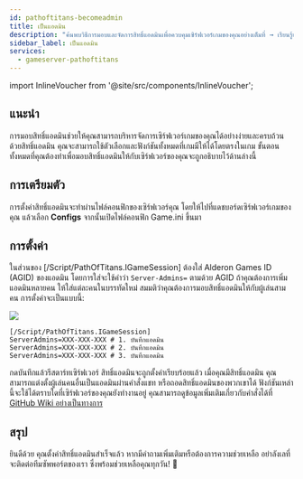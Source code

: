 ```yaml
---
id: pathoftitans-becomeadmin
title: เป็นแอดมิน
description: "ค้นพบวิธีการมอบและจัดการสิทธิ์แอดมินเพื่อควบคุมเซิร์ฟเวอร์เกมของคุณอย่างเต็มที่ → เรียนรู้เพิ่มเติมตอนนี้"
sidebar_label: เป็นแอดมิน
services:
  - gameserver-pathoftitans
---
```


import InlineVoucher from '@site/src/components/InlineVoucher';

## แนะนำ
การมอบสิทธิ์แอดมินช่วยให้คุณสามารถบริหารจัดการเซิร์ฟเวอร์เกมของคุณได้อย่างง่ายและครบถ้วน ด้วยสิทธิ์แอดมิน คุณจะสามารถใช้ตัวเลือกและฟังก์ชันทั้งหมดที่เกมมีให้ได้โดยตรงในเกม ขั้นตอนทั้งหมดที่คุณต้องทำเพื่อมอบสิทธิ์แอดมินให้กับเซิร์ฟเวอร์ของคุณจะถูกอธิบายไว้ด้านล่างนี้  
<InlineVoucher />

## การเตรียมตัว

การตั้งค่าสิทธิ์แอดมินจะทำผ่านไฟล์คอนฟิกของเซิร์ฟเวอร์คุณ โดยให้ไปที่แดชบอร์ดเซิร์ฟเวอร์เกมของคุณ แล้วเลือก **Configs** จากนั้นเปิดไฟล์คอนฟิก Game.ini ขึ้นมา



## การตั้งค่า

ในส่วนของ [/Script/PathOfTitans.IGameSession] ต้องใส่ Alderon Games ID (AGID) ของแอดมิน โดยการใส่จะใช้คำว่า `Server-Admins=` ตามด้วย AGID ถ้าคุณต้องการเพิ่มแอดมินหลายคน ให้ใส่แต่ละคนในบรรทัดใหม่ สมมติว่าคุณต้องการมอบสิทธิ์แอดมินให้กับผู้เล่นสามคน การตั้งค่าจะเป็นแบบนี้:

![](https://screensaver01.zap-hosting.com/index.php/s/TwZyRsEoeATM3By/preview)

```
[/Script/PathOfTitans.IGameSession]
ServerAdmins=XXX-XXX-XXX # 1. บันทึกแอดมิน
ServerAdmins=XXX-XXX-XXX # 2. บันทึกแอดมิน
ServerAdmins=XXX-XXX-XXX # 3. บันทึกแอดมิน
```

กดบันทึกแล้วรีสตาร์ทเซิร์ฟเวอร์ สิทธิ์แอดมินจะถูกตั้งค่าเรียบร้อยแล้ว เมื่อคุณมีสิทธิ์แอดมิน คุณสามารถแต่งตั้งผู้เล่นคนอื่นเป็นแอดมินผ่านคำสั่งแชท หรือถอดสิทธิ์แอดมินของพวกเขาได้ ฟังก์ชันเหล่านี้จะใช้ได้ตราบใดที่เซิร์ฟเวอร์ของคุณยังทำงานอยู่ คุณสามารถดูข้อมูลเพิ่มเติมเกี่ยวกับคำสั่งได้ที่ [GitHub Wiki อย่างเป็นทางการ](https://github.com/Alderon-Games/pot-community-servers/wiki/Admin-Chat-Commands#admin-tools)


## สรุป

ยินดีด้วย คุณตั้งค่าสิทธิ์แอดมินสำเร็จแล้ว หากมีคำถามเพิ่มเติมหรือต้องการความช่วยเหลือ อย่าลังเลที่จะติดต่อทีมซัพพอร์ตของเรา ซึ่งพร้อมช่วยเหลือคุณทุกวัน! 🙂

<InlineVoucher />